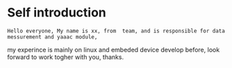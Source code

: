 # Self introduction
    Hello everyone, My name is xx, from  team, and is responsible for data messurement and yaaac module, 
  my experince is mainly on linux and embeded device develop before, look forward to work togher with you, thanks.
